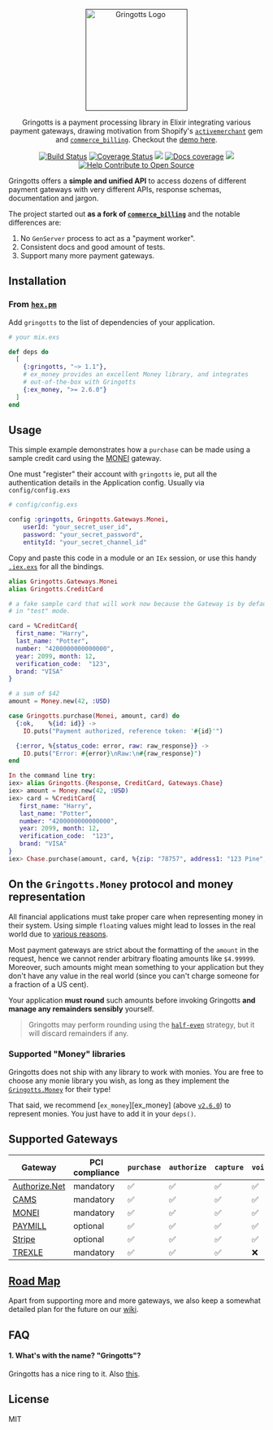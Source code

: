 <p align="center">
  <a href="" target='_blank'>
    <img alt="Gringotts Logo" title="Gringotts Logo" src="https://res.cloudinary.com/ashish173/image/upload/v1513770454/gringotts_logo.png" width="200">
  </a>
</p>

<p align="center">
  Gringotts is a payment processing library in Elixir integrating various payment gateways, drawing motivation from Shopify's <a href="https://github.com/activemerchant/active_merchant"><code>activemerchant</code></a> gem and <a href="https://github.com/joshnuss/commerce_billing"><code>commerce_billing</code></a>. Checkout the <a href="https://gringottspay.herokuapp.com/" target="_">demo here</a>.
</p>
<p align="center">
 <a href="https://travis-ci.org/aviabird/gringotts"><img src="https://travis-ci.org/aviabird/gringotts.svg?branch=master"  alt='Build Status' /></a>  <a href='https://coveralls.io/github/aviabird/gringotts?branch=master'><img src='https://coveralls.io/repos/github/aviabird/gringotts/badge.svg?branch=master' alt='Coverage Status' /></a> <a href=""><img src="https://img.shields.io/hexpm/v/gringotts.svg"/></a> <a href="https://inch-ci.org/github/aviabird/gringotts"><img src="http://inch-ci.org/github/aviabird/gringotts.svg?branch=master" alt="Docs coverage"></img></a> <a href="https://gitter.im/aviabird/gringotts"><img src="https://badges.gitter.im/aviabird/gringotts.svg"/></a>
 <a href="https://www.codetriage.com/aviabird/gringotts"><img src="https://www.codetriage.com/aviabird/gringotts/badges/users.svg" alt='Help Contribute to Open Source' /></a>
</p>

Gringotts offers a **simple and unified API** to access dozens of different payment
gateways with very different APIs, response schemas, documentation and jargon.

The project started out **as a fork of [`commerce_billing`][commerce-billing]** and
the notable differences are:
1. No `GenServer` process to act as a "payment worker".
2. Consistent docs and good amount of tests.
3. Support many more payment gateways.

[commerce-billing]: https://github.com/joshnuss/commerce_billing

## Installation

### From [`hex.pm`][hexpm]

Add `gringotts` to the list of dependencies of your application.
```elixir
# your mix.exs

def deps do
  [
    {:gringotts, "~> 1.1"},
    # ex_money provides an excellent Money library, and integrates
    # out-of-the-box with Gringotts
    {:ex_money, ">= 2.6.0"}
  ]
end
```

## Usage

This simple example demonstrates how a `purchase` can be made using a sample
credit card using the [MONEI][monei] gateway.

One must "register" their account with `gringotts` ie, put all the
authentication details in the Application config. Usually via
`config/config.exs`

```elixir
# config/config.exs

config :gringotts, Gringotts.Gateways.Monei,
    userId: "your_secret_user_id",
    password: "your_secret_password",
    entityId: "your_secret_channel_id"
```

Copy and paste this code in a module or an `IEx` session, or use this handy
[`.iex.exs`][monei-bindings] for all the bindings.

```elixir
alias Gringotts.Gateways.Monei
alias Gringotts.CreditCard

# a fake sample card that will work now because the Gateway is by default
# in "test" mode.

card = %CreditCard{
  first_name: "Harry",
  last_name: "Potter",
  number: "4200000000000000",
  year: 2099, month: 12,
  verification_code:  "123",
  brand: "VISA"
}

# a sum of $42
amount = Money.new(42, :USD)

case Gringotts.purchase(Monei, amount, card) do
  {:ok,    %{id: id}} ->
    IO.puts("Payment authorized, reference token: '#{id}'")

  {:error, %{status_code: error, raw: raw_response}} ->
    IO.puts("Error: #{error}\nRaw:\n#{raw_response}")
end

In the command line try: 
iex> alias Gringotts.{Response, CreditCard, Gateways.Chase}
iex> amount = Money.new(42, :USD)
iex> card = %CreditCard{
   first_name: "Harry",
   last_name: "Potter",
   number: "4200000000000000",
   year: 2099, month: 12,
   verification_code:  "123",
   brand: "VISA"
}
iex> Chase.purchase(amount, card, %{zip: "78757", address1: "123 Pine", address2: nil, city: "Austin", state: "TX", country: "USA", order_number: "123"})

```

[hexpm]: https://hex.pm/packages/gringotts
[monei]: http://www.monei.net
[monei-bindings]: https://gist.github.com/oyeb/a2e2ac5986cc90a12a6136f6bf1357e5

## On the `Gringotts.Money` protocol and money representation

All financial applications must take proper care when representing money in
their system. Using simple `float`ing values might lead to losses in the real
world due to [various reasons][floating-issues].

Most payment gateways are strict about the formatting of the `amount` in the
request, hence we cannot render arbitrary floating amounts like
`$4.99999`. Moreover, such amounts might mean something to your application but
they don't have any value in the real world (since you can't charge someone for
a fraction of a US cent).

Your application **must round** such amounts before invoking Gringotts **and manage
any remainders sensibly** yourself.

> Gringotts may perform rounding using the [`half-even`][wiki-half-even]
strategy, but it will discard remainders if any.

### Supported "Money" libraries

Gringotts does not ship with any library to work with monies. You are free to
choose any monie library you wish, as long as they implement the
[`Gringotts.Money`][protocol] for their type!

That said, we recommend [`ex_money`][ex_money] (above [`v2.6.0`][2_6_0]) to
represent monies. You just have to add it in your `deps()`.

[protocol]: https://github.com/aviabird/gringotts/blob/dev/lib/gringotts/money.ex
[floating-issues]: https://elixirforum.com/t/comparison-of-decimals-not-logical/770/21
[wiki-half-even]: https://en.wikipedia.org/wiki/Rounding#Round_half_to_even
[ex-money]: https://github.com/kipcole9/money
[2_6_0]: https://github.com/kipcole9/money/releases/tag/v2.6.0

## Supported Gateways

| Gateway               | PCI compliance | `purchase` | `authorize` | `capture` | `void`   | `refund` | (card) `store` | (card) `unstore` |
|-----------------------|----------------|------------|-------------|-----------|----------|----------|----------------|------------------|
| [Authorize.Net][anet] | mandatory      | &#9989;    | &#9989;     | &#9989;   | &#9989;  | &#9989;  | &#9989;        | &#9989;          |
| [CAMS][cams]          | mandatory      | &#9989;    | &#9989;     | &#9989;   | &#9989;  | &#9989;  | &#10060;       | &#10060;         |
| [MONEI][monei]        | mandatory      | &#9989;    | &#9989;     | &#9989;   | &#9989;  | &#9989;  | &#9989;        | &#10060;         |
| [PAYMILL][paymill]    | optional       | &#9989;    | &#9989;     | &#9989;   | &#9989;  | &#9989;  | &#10060;       | &#10060;         |
| [Stripe][stripe]      | optional       | &#9989;    | &#9989;     | &#9989;   | &#9989;  | &#9989;  | &#9989;        | &#9989;          |
| [TREXLE][trexle]      | mandatory      | &#9989;    | &#9989;     | &#9989;   | &#10060; | &#9989;  | &#9989;        | &#10060;         |

[anet]: http://www.authorize.net/
[cams]: https://www.centralams.com/
[monei]: http://www.monei.net/
[paymill]: https://www.paymill.com
[stripe]: https://www.stripe.com/
[trexle]: https://www.trexle.com/
[wirecard]: http://www.wirecard.com
[demo]: https://gringottspay.herokuapp.com/

## [Road Map][roadmap]

Apart from supporting more and more gateways, we also keep a somewhat detailed
plan for the future on our [wiki][roadmap].

## FAQ

#### 1. What's with the name? "Gringotts"?

Gringotts has a nice ring to it. Also [this][reason].

[reason]: http://harrypotter.wikia.com/wiki/Gringotts

## License

MIT

[roadmap]: https://github.com/aviabird/gringotts/wiki/Roadmap
